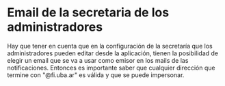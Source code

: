 # Email de la secretaria de los administradores

Hay que tener en cuenta que en la configuración de la secretaría que los administradores
pueden editar desde la aplicación, tienen la posibilidad de elegir un email que se va a usar
como emisor en los mails de las notificaciones. Entonces es importante saber 
que cualquier dirección que termine con "@fi.uba.ar" es válida y que se puede 
impersonar.
